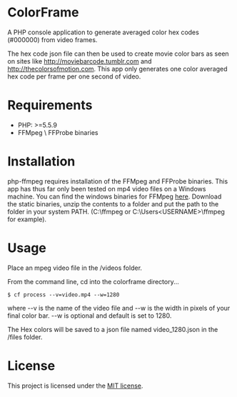 ColorFrame
==========

A PHP console application to generate averaged color hex codes (#000000) from video frames.

The hex code json file can then be used to create movie color bars as seen on sites like http://moviebarcode.tumblr.com and http://thecolorsofmotion.com. This app only generates one color averaged hex code per frame per one second of video.

Requirements
============

* PHP: >=5.5.9
* FFMpeg \ FFProbe binaries

Installation
============

php-ffmpeg requires installation of the FFMpeg and FFProbe binaries. This app has thus far only been tested on mp4 video files on a  Windows machine. You can find the windows binaries for FFMpeg [here](http://ffmpeg.zeranoe.com/builds/). Download the static binaries, unzip the contents to a folder and put the path to the folder in your system PATH. (C:\ffmpeg or C:\Users\<USERNAME>\ffmpeg for example).

Usage
=====

Place an mpeg video file in the /videos folder.

From the command line, cd into the colorframe directory...

    $ cf process --v=video.mp4 --w=1280

where --v is the name of the video file and --w is the width in pixels of your final color bar. --w is optional and default is set to 1280. 

The Hex colors will be saved to a json file named video_1280.json in the /files folder.

License
=======

This project is licensed under the [MIT license](http://opensource.org/licenses/MIT).